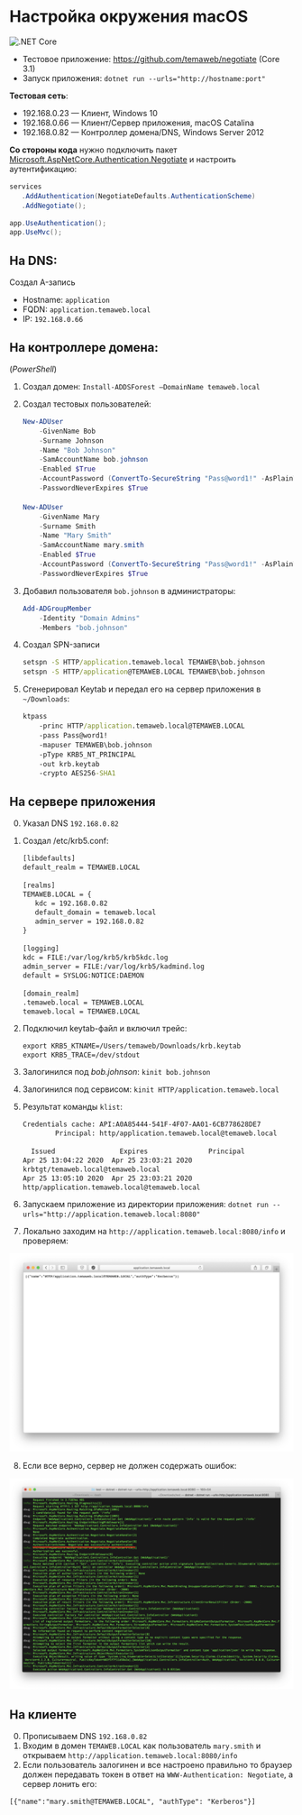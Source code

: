 # Настройка окружения macOS

![.NET Core](https://github.com/temaweb/negotiate/workflows/.NET%20Core/badge.svg)

* Тестовое приложение: https://github.com/temaweb/negotiate (Core 3.1)
* Запуск приложения: `dotnet run --urls="http://hostname:port"`

__Тестовая сеть__:

* 192.168.0.23 — Клиент, Windows 10
* 192.168.0.66 — Клиент/Сервер приложения, macOS Catalina
* 192.168.0.82 — Контроллер домена/DNS, Windows Server 2012

__Со стороны кода__ нужно подключить пакет [Microsoft.AspNetCore.Authentication.Negotiate](https://www.nuget.org/packages/Microsoft.AspNetCore.Authentication.Negotiate) и настроить аутентификацию:

```Startup.cs
services
   .AddAuthentication(NegotiateDefaults.AuthenticationScheme)
   .AddNegotiate();
```

```Startup.cs
app.UseAuthentication();
app.UseMvc();
```

## На DNS:

Создал A-запись

* Hostname: `application`
* FQDN: `application.temaweb.local`
* IP: `192.168.0.66`

## На контроллере домена:

(_PowerShell_)

1. Создал домен: `Install-ADDSForest –DomainName temaweb.local` 
2. Создал тестовых пользователей:
    ```powershell
    New-ADUser
        -GivenName Bob 
        -Surname Johnson 
        -Name "Bob Johnson" 
        -SamAccountName bob.johnson 
        -Enabled $True 
        -AccountPassword (ConvertTo-SecureString "Pass@word1!" -AsPlainText -force) 
        -PasswordNeverExpires $True
    
    New-ADUser 
        -GivenName Mary 
        -Surname Smith 
        -Name "Mary Smith" 
        -SamAccountName mary.smith 
        -Enabled $True 
        -AccountPassword (ConvertTo-SecureString "Pass@word1!" -AsPlainText -force) 
        -PasswordNeverExpires $True    
    ``` 
3. Добавил пользователя `bob.johnson` в администраторы: 
    ```powershell
    Add-ADGroupMember 
        -Identity "Domain Admins" 
        -Members "bob.johnson"
    ```
    
4. Создал SPN-записи
    ```cmd
    setspn -S HTTP/application.temaweb.local TEMAWEB\bob.johnson
    setspn -S HTTP/application@TEMAWEB.LOCAL TEMAWEB\bob.johnson
    ```
5. Сгенерировал Keytab и передал его на сервер приложения в `~/Downloads`:
    ```cmd
    ktpass 
        -princ HTTP/application.temaweb.local@TEMAWEB.LOCAL 
        -pass Pass@word1! 
        -mapuser TEMAWEB\bob.johnson 
        -pType KRB5_NT_PRINCIPAL 
        -out krb.keytab
        -crypto AES256-SHA1
    ```

## На сервере приложения

0. Указал DNS `192.168.0.82`
1. Создал /etc/krb5.conf:
    ```
    [libdefaults]
    default_realm = TEMAWEB.LOCAL
    
    [realms]
    TEMAWEB.LOCAL = {
       kdc = 192.168.0.82
       default_domain = temaweb.local
       admin_server = 192.168.0.82
    }
    
    [logging]
    kdc = FILE:/var/log/krb5/krb5kdc.log
    admin_server = FILE:/var/log/krb5/kadmind.log
    default = SYSLOG:NOTICE:DAEMON
            
    [domain_realm]
    .temaweb.local = TEMAWEB.LOCAL
    temaweb.local = TEMAWEB.LOCAL
    ```
2. Подключил keytab-файл и включил трейс:
    ```shell
    export KRB5_KTNAME=/Users/temaweb/Downloads/krb.keytab
    export KRB5_TRACE=/dev/stdout
    ```

3. Залогинился под _bob.johnson_: `kinit bob.johnson`
4. Залогинился под сервисом: `kinit HTTP/application.temaweb.local`
5. Результат команды `klist`:
    ```
    Credentials cache: API:A0A85444-541F-4F07-AA01-6CB778628DE7
            Principal: http/application.temaweb.local@temaweb.local
            
      Issued                Expires               Principal
    Apr 25 13:04:22 2020  Apr 25 23:03:21 2020  krbtgt/temaweb.local@temaweb.local
    Apr 25 13:05:10 2020  Apr 25 23:03:21 2020  http/application.temaweb.local@temaweb.local
    ```
6. Запускаем приложение из директории приложения: `dotnet run --urls="http://application.temaweb.local:8080"`
7. Локально заходим на `http://application.temaweb.local:8080/info` и проверяем:

![alt text](images/server-client.png?raw=true)

8. Если все верно, сервер не должен содержать ошибок:

![alt text](images/server-log.png?raw=true)

## На клиенте

0. Прописываем DNS `192.168.0.82`
1. Входим в домен `TEMAWEB.LOCAL` как пользователь `mary.smith` и открываем `http://application.temaweb.local:8080/info`
2. Если пользователь залогинен и все наcтроено правильно то браузер должен передавать токен в ответ на `WWW-Authentication: Negotiate`, а сервер лонить его:

  ```
  [{"name":"mary.smith@TEMAWEB.LOCAL", "authType": "Kerberos"}]
  ```
